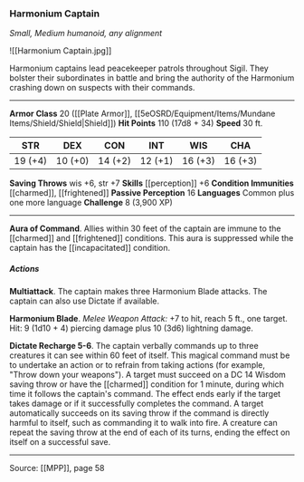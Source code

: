 ### Harmonium Captain
_Small, Medium humanoid, any alignment_

![[Harmonium Captain.jpg]]

Harmonium captains lead peacekeeper patrols throughout Sigil. They bolster their subordinates in battle and bring the authority of the Harmonium crashing down on suspects with their commands.




---

**Armor Class** 20 ([[Plate Armor]], [[5eOSRD/Equipment/Items/Mundane Items/Shield/Shield|Shield]])
**Hit Points** 110 (17d8 + 34)
**Speed** 30 ft.

| STR     | DEX     | CON     | INT     | WIS     | CHA     |
|---------|---------|---------|---------|---------|---------|
| 19 (+4) | 10 (+0) | 14 (+2) | 12 (+1) | 16 (+3) | 16 (+3) |

**Saving Throws** wis +6, str +7
**Skills** [[perception]] +6
**Condition Immunities** [[charmed]], [[frightened]]
**Passive Perception** 16
**Languages** Common plus one more language
**Challenge** 8 (3,900 XP)

---

**Aura of Command**. Allies within 30 feet of the captain are immune to the [[charmed]] and [[frightened]] conditions. This aura is suppressed while the captain has the [[incapacitated]] condition.

##### Actions
**Multiattack**. The captain makes three Harmonium Blade attacks. The captain can also use Dictate if available.

**Harmonium Blade**. _Melee Weapon Attack:_ +7 to hit, reach 5 ft., one target. Hit: 9 (1d10 + 4) piercing damage plus 10 (3d6) lightning damage.

**Dictate Recharge 5-6**. The captain verbally commands up to three creatures it can see within 60 feet of itself. This magical command must be to undertake an action or to refrain from taking actions (for example, "Throw down your weapons"). A target must succeed on a DC 14 Wisdom saving throw or have the [[charmed]] condition for 1 minute, during which time it follows the captain's command. The effect ends early if the target takes damage or if it successfully completes the command. A target automatically succeeds on its saving throw if the command is directly harmful to itself, such as commanding it to walk into fire. A creature can repeat the saving throw at the end of each of its turns, ending the effect on itself on a successful save.


---

Source: [[MPP]], page 58